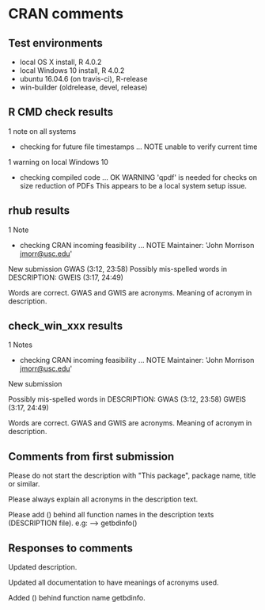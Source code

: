 CRAN comments
================

## Test environments
* local OS X install, R 4.0.2
* local Windows 10 install, R 4.0.2
* ubuntu 16.04.6 (on travis-ci), R-release
* win-builder (oldrelease, devel, release)

## R CMD check results
1 note on all systems
* checking for future file timestamps ... NOTE
unable to verify current time

1 warning on local Windows 10
* checking compiled code ... OK
   WARNING
  'qpdf' is needed for checks on size reduction of PDFs
This appears to be a local system setup issue.

## rhub results
1 Note
* checking CRAN incoming feasibility ... NOTE
Maintainer: 'John Morrison <jmorr@usc.edu>'


New submission
  GWAS (3:12, 23:58)
Possibly mis-spelled words in DESCRIPTION:
  GWEIS (3:17, 24:49)

Words are correct. GWAS and GWIS are acronyms.
Meaning of acronym in description.

## check_win_xxx results
1 Notes
* checking CRAN incoming feasibility ... NOTE
Maintainer: 'John Morrison <jmorr@usc.edu>'

New submission

Possibly mis-spelled words in DESCRIPTION:
  GWAS (3:12, 23:58)
  GWEIS (3:17, 24:49)

Words are correct. GWAS and GWIS are acronyms.
Meaning of acronym in description.

## Comments from first submission

Please do not start the description with "This package", package name,
title or similar.

Please always explain all acronyms in the description text.

Please add () behind all function names in the description texts
(DESCRIPTION file). e.g: --> getbdinfo()

## Responses to comments

Updated description.

Updated all documentation to have meanings of acronyms used.

Added () behind function name getbdinfo.

